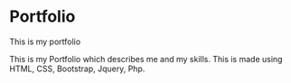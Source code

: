 # Portfolio
This is my portfolio 

This is my Portfolio which describes me and my skills. This is made using HTML, CSS, Bootstrap, Jquery, Php.
